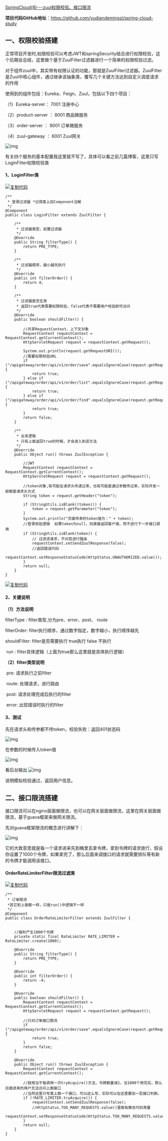 [SpringCloud(8)---zuul权限校验、接口限流](https://www.cnblogs.com/qdhxhz/p/9601170.html)

**项目代码GitHub地址**：https://github.com/yudiandemingzi/spring-cloud-study

## 一、权限校验搭建

正常项目开发时,权限校验可以考虑JWT和springSecurity结合进行权限校验，这个后期会总结，这里做个基于ZuulFilter过滤器进行一个简单的权限校验过滤。

对于组件zuul中，其实带有权限认证的功能，那就是ZuulFilter过滤器。ZuulFilter是Zuul中核心组件，通过继承该抽象类，覆写几个关键方法达到自定义调度请求的作用

使用到的组件包括：Eureka、Feign、Zuul，包括以下四个项目：

 （1）Eureka-server： 7001 注册中心

 （2）product-server ： 8001 商品微服务

 （3）order-server ： 9001 订单微服务

 （4）zuul-gateway ： 6001 Zuul网关

![img](https://images2018.cnblogs.com/blog/1090617/201809/1090617-20180906212616101-215602007.png)

有关四个服务的基本配置我这里就不写了，具体可以看之前几篇博客，这里只写LoginFilter权限校验类

####   1、LoginFilter类

[![复制代码](https://common.cnblogs.com/images/copycode.gif)](javascript:void(0);)

```
/**
 * 登录过滤器 *记得类上加Component注解
 */
@Component
public class LoginFilter extends ZuulFilter {

    /**
     * 过滤器类型，前置过滤器
     */
    @Override
    public String filterType() {
        return PRE_TYPE;
    }

    /**
     * 过滤器顺序，越小越先执行
     */
    @Override
    public int filterOrder() {
        return 4;
    }

    /**
     * 过滤器是否生效
     * 返回true代表需要权限校验，false代表不需要用户校验即可访问
     */
    @Override
    public boolean shouldFilter() {

        //共享RequestContext，上下文对象
        RequestContext requestContext = RequestContext.getCurrentContext();
        HttpServletRequest request = requestContext.getRequest();

        System.out.println(request.getRequestURI());
        //需要权限校验URL
        if ("/apigateway/order/api/v1/order/save".equalsIgnoreCase(request.getRequestURI())) {
            return true;
        } else if ("/apigateway/order/api/v1/order/list".equalsIgnoreCase(request.getRequestURI())) {
            return true;
        } else if ("/apigateway/order/api/v1/order/find".equalsIgnoreCase(request.getRequestURI())) {
            return true;
        }
        return false;
    }

    /**
     * 业务逻辑
     * 只有上面返回true的时候，才会进入到该方法
     */
    @Override
    public Object run() throws ZuulException {

        //JWT
        RequestContext requestContext = RequestContext.getCurrentContext();
        HttpServletRequest request = requestContext.getRequest();

        //token对象,有可能在请求头传递过来，也有可能是通过参数传过来，实际开发一般都是请求头方式
        String token = request.getHeader("token");

        if (StringUtils.isBlank((token))) {
            token = request.getParameter("token");
        }
        System.out.println("页面传来的token值为：" + token);
        //登录校验逻辑  如果token为null，则直接返回客户端，而不进行下一步接口调用
        if (StringUtils.isBlank(token)) {
            // 过滤该请求，不对其进行路由
            requestContext.setSendZuulResponse(false);
            //返回错误代码
            requestContext.setResponseStatusCode(HttpStatus.UNAUTHORIZED.value());
        }
        return null;
    }
}
```

[![复制代码](https://common.cnblogs.com/images/copycode.gif)](javascript:void(0);)

####    2、关键说明

**（1）方法说明**

  filterType : filter类型,分为pre、error、post、 route

  filterOrder: filter执行顺序，通过数字指定，数字越小，执行顺序越先

 shouldFilter: filter是否需要执行 true执行 false 不执行

​      run : filter具体逻辑（上面为true那么这里就是具体执行逻辑）

**（2）filter类型说明**

​      pre: 请求执行之前filter

​     route: 处理请求，进行路由

​     post: 请求处理完成后执行的filter

​     error: 出现错误时执行的filter

####     3、测试

先在请求头和传参都不传token，校验失败：返回401状态码

![img](https://images2018.cnblogs.com/blog/1090617/201809/1090617-20180906213252399-855508337.png)

在参数的时候传入token值

![img](https://images2018.cnblogs.com/blog/1090617/201809/1090617-20180906213329013-1927956637.png)

 看后台输出
![img](https://images2018.cnblogs.com/blog/1090617/201809/1090617-20180906213453880-1292234025.png)

   说明模拟校验通过，返回用户信息。

 

## 二、接口限流搭建

接口限流可以在nginx层面做限流，也可以在网关层面做限流，这里在网关层面做限流，基于guava框架来做网关限流。

先对guava框架限流的概念进行讲解下：

![img](https://images2018.cnblogs.com/blog/1090617/201809/1090617-20180906213610239-526459252.png)

它的大致意思就是每一个请求进来先到桶里去拿令牌，拿到令牌的请求放行，假设你设置了1000个令牌，如果拿完了，那么后面来调接口的请求就需要排队等有新的令牌才能调用该接口。

#### OrderRateLimiterFilter限流过滤类

[![复制代码](https://common.cnblogs.com/images/copycode.gif)](javascript:void(0);)

```
/**
 * 订单限流
 *其它和上面都一样，只是run()中逻辑不一样
 */
@Component
public class OrderRateLimiterFilter extends ZuulFilter {


    //每秒产生1000个令牌
    private static final RateLimiter RATE_LIMITER = RateLimiter.create(1000);

    @Override
    public String filterType() {
        return PRE_TYPE;
    }

    @Override
    public int filterOrder() {
        return -4;
    }

    @Override
    public boolean shouldFilter() {
        RequestContext requestContext = RequestContext.getCurrentContext();
        HttpServletRequest request = requestContext.getRequest();

        //只对订单接口限流
        if ("/apigateway/order/api/v1/order/save".equalsIgnoreCase(request.getRequestURI())) {
            return true;
        }
        return false;
    }

    @Override
    public Object run() throws ZuulException {
        RequestContext requestContext = RequestContext.getCurrentContext();

        //就相当于每调用一次tryAcquire()方法，令牌数量减1，当1000个用完后，那么后面进来的用户无法访问上面接口
        //当然这里只写类上面一个接口，可以这么写，实际可以在这里要加一层接口判断。
        if (!RATE_LIMITER.tryAcquire()) {
            requestContext.setSendZuulResponse(false);
            //HttpStatus.TOO_MANY_REQUESTS.value()里面有静态代码常量
            requestContext.setResponseStatusCode(HttpStatus.TOO_MANY_REQUESTS.value());
        }
        return null;
    }
}
```
